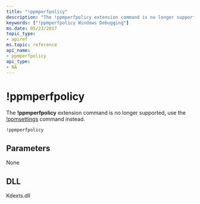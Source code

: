 ```yaml
---
title: "!ppmperfpolicy"
description: "The !ppmperfpolicy extension command is no longer supported"
keywords: ["!ppmperfpolicy Windows Debugging"]
ms.date: 05/23/2017
topic_type:
- apiref
ms.topic: reference
api_name:
- ppmperfpolicy
api_type:
- NA
---
```


# !ppmperfpolicy

The **!ppmperfpolicy** extension command is no longer supported, use the [!ppmsettings](-ppmsettings.md) command instead.

```dbgcmd
!ppmperfpolicy
```

## Parameters

None

## DLL

Kdexts.dll
